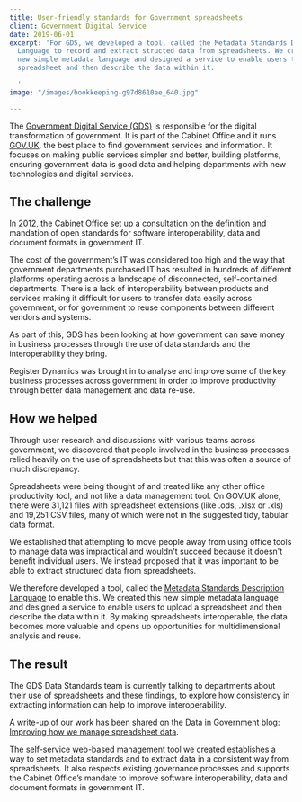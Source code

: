```yaml
---
title: User-friendly standards for Government spreadsheets
client: Government Digital Service
date: 2019-06-01
excerpt: 'For GDS, we developed a tool, called the Metadata Standards Description
  Language to record and extract structed data from spreadsheets. We created this
  new simple metadata language and designed a service to enable users to upload a
  spreadsheet and then describe the data within it.

  '
image: "/images/bookkeeping-g97d8610ae_640.jpg"

---
```

The [Government Digital Service (GDS)](https://gds.blog.gov.uk/about/) is responsible for the digital transformation of government. It is part of the Cabinet Office and it runs [GOV.UK](https://gov.uk), the best place to find government services and information. It focuses on making public services simpler and better, building platforms, ensuring government data is good data and helping departments with new technologies and digital services.

## The challenge

In 2012, the Cabinet Office set up a consultation on the definition and mandation of open standards for software interoperability, data and document formats in government IT.

The cost of the government’s IT was considered too high and the way that government departments purchased IT has resulted in hundreds of different platforms operating across a landscape of disconnected, self-contained departments. There is a lack of interoperability between products and services making it difficult for users to transfer data easily across government, or for government to reuse components between different vendors and systems.

As part of this, GDS has been looking at how government can save money in business processes through the use of data standards and the interoperability they bring.

Register Dynamics was brought in to analyse and improve some of the key business processes across government in order to improve productivity through better data management and data re-use.

## How we helped

Through user research and discussions with various teams across government, we discovered that people involved in the business processes relied heavily on the use of spreadsheets but that this was often a source of much discrepancy.

Spreadsheets were being thought of and treated like any other office productivity tool, and not like a data management tool. On GOV.UK alone, there were 31,121 files with spreadsheet extensions (like .ods, .xlsx or .xls) and 19,251 CSV files, many of which were not in the suggested tidy, tabular data format.

We established that attempting to move people away from using office tools to manage data was impractical and wouldn't succeed because it doesn't benefit individual users. We instead proposed that it was important to be able to extract structured data from spreadsheets.

We therefore developed a tool, called the [Metadata Standards Description Language](https://alphagov.github.io/metadata-standards-description-language/) to enable this. We created this new simple metadata language and designed a service to enable users to upload a spreadsheet and then describe the data within it. By making spreadsheets interoperable, the data becomes more valuable and opens up opportunities for multidimensional analysis and reuse.

## The result

The GDS Data Standards team is currently talking to departments about their use of spreadsheets and these findings, to explore how consistency in extracting information can help to improve interoperability.

A write-up of our work has been shared on the Data in Government blog: [Improving how we manage spreadsheet data](https://dataingovernment.blog.gov.uk/2019/06/10/improving-how-we-manage-spreadsheet-data/).

The self-service web-based management tool we created establishes a way to set metadata standards and to extract data in a consistent way from spreadsheets. It also respects existing governance processes and supports the Cabinet Office’s mandate to improve software interoperability, data and document formats in government IT.